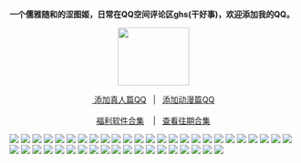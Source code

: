 <p><strong>一个儒雅随和的涩图姬，日常在QQ空间评论区ghs(干好事)，欢迎添加我的QQ。</strong></p>
<div align="center"><img src="https://i.pixxxels.cc/jSSyNmpT/42-D9-F1-D4-4433-4865-9830-A4-A4-D052516-A.gif" height="102" width="125"/></div>
<div align="center"><p><a href="https://qm.qq.com/cgi-bin/qm/qr?k=VHVfncJChRrSp_NGJrlJNgYpoaZ9ukMV
" rel="nofollow">&nbsp添加真人篇QQ</a>&nbsp&nbsp | &nbsp&nbsp;<a href="https://qm.qq.com/cgi-bin/qm/qr?k=m_LgW6KgED1aHePiscfi4DAD6KxDqSjy&noverify=0" rel="nofollow">添加动漫篇QQ</a><br/><br><a href="http://dwz.date/bPZc
">福利软件合集</a> &nbsp&nbsp&nbsp|&nbsp&nbsp;&nbsp<a href="http://dwz.date/bQdz">查看往期合集</a></p></div>
<img src="https://i.pixxxels.cc/vHBWBv8k/0981-FF45-24-AF-4300-8-CB8-9-E666-B0-FDDDD.jpg" /> 
<img src="https://i.pixxxels.cc/76K58pz6/15-FC6-F45-7-F17-4-C96-B0-D1-9-C3-E513-FB941.jpg" /> 
<img src="https://i.pixxxels.cc/66HvDGV0/18550-DBC-B47-E-43-C9-B54-A-9-D828-FD0-DFD7.jpg" /> 
<img src="https://i.pixxxels.cc/FFnYPXmC/1-E1-F5-CCF-12-E3-4-AEE-8-BE7-B5-FEF6-AEFEDC.jpg" /> 
<img src="https://i.pixxxels.cc/7YdTL8WJ/41-F51473-8095-492-C-85-B6-E77-DB428-AA57.jpg" /> 
<img src="https://i.pixxxels.cc/1zpFTCMn/44-C76-AFA-5-F35-440-F-8-DCD-0-C79-FA7-A9-AAE.jpg" />
<img src="https://i.pixxxels.cc/0Qkz48bF/4-D7-E4-C3-E-9-B5-A-46-C0-8511-D3-F68-B89-FE02.png" />
<img src="https://i.pixxxels.cc/MHXvWd0Y/5537-BF04-5-F5-A-48-C0-B719-3505-DB52-A2-E3.jpg" /> 
<img src="https://i.pixxxels.cc/PJq8CtHY/569-FF5-D8-5-B3-B-4496-AB4-C-236-BC952-D014.jpg" /> 
<img src="https://i.pixxxels.cc/xdrH6DGV/62-B13939-D959-4636-9947-66-A150848-A8-F.jpg" /> 
<img src="https://i.pixxxels.cc/Hk8X0syt/62-CEF977-E88-F-4-BBE-995-C-81-BE5242-E32-E.jpg" /> 
<img src="https://i.pixxxels.cc/xT4LbbcC/6-A2-D497-D-A424-4-B1-B-A2-F5-AFF8-EBDDD104.jpg" /> 
<img src="https://i.pixxxels.cc/NjX29J3J/6-FB599-D8-AFDE-4-D10-A8-A6-8-C7-B1-ABB75-F3.jpg" /> 
<img src="https://i.pixxxels.cc/gj5rr8Nb/8-FAF03-F1-1821-4-EBF-8-E44-9-A0777-D6-AF3-B.jpg" /> 
<img src="https://i.pixxxels.cc/pTRjtf10/97-B478-A6-7921-4-A40-A93-B-24-A9-C100-CC4-A.jpg" /> 
<img src="https://i.pixxxels.cc/d0m7n7tG/A0205-D31-35-FC-4-A2-C-8-B68-B070-ADD85-D50.jpg" /> 
<img src="https://i.pixxxels.cc/FKZR32DZ/A7639486-6124-432-B-8847-092-FA4-C662-D7.png" /> 
<img src="https://i.pixxxels.cc/sDkvrPMp/C462-ED32-B1-E4-41-DF-B2-CD-E46-BD7393-C59.jpg" /> 
<img src="https://i.pixxxels.cc/CKVBjCYF/D0-E8350-D-E846-48-E0-A984-5-D7-DE707-AA18.jpg" /> 
<img src="https://i.pixxxels.cc/BbwPDdZy/D4923883-DB85-40-D5-921-A-1-B5-AF0927-C52.jpg" /> 
<img src="https://i.pixxxels.cc/652ygbpW/D5080-CD5-0012-4315-82-E6-0-A5-FCD89-B5-C7.jpg" /> 
<img src="https://i.pixxxels.cc/hPfdgPpq/E1-A01-A23-C1-FE-4966-8339-5-E9-E1-B2-BF5-E3.jpg" /> 
<img src="https://i.pixxxels.cc/xdF7LL1x/1-E6-F3-DCA-9-D74-48-FA-A142-D1360410623-C.png" />
<img src=" https://i.pixxxels.cc/hGhZ4h19/20822578-6-EE5-4642-B2-AE-0535-CE073-D74.png" />
<img src=" https://i.pixxxels.cc/0j1VCnRf/24-AE2622-DE79-4-A0-D-8575-F52-F0-C36-E479.png " />
<img src=" https://i.pixxxels.cc/qM0mh1GB/28471816-A85-A-420-F-8-F46-5-BDBC2-D080-A2.jpg " />
<img src=" https://i.pixxxels.cc/cHnDYjjC/29-BD3303-66-B0-4331-ACA7-32-F388-B09-CC1.png " />
<img src=" https://i.pixxxels.cc/1X0J7FyZ/3-C5-FA1-EF-6-AB4-4-DCC-AFB6-408440-D443-ED.png " />
<img src=" https://i.pixxxels.cc/Xq9zMhcm/3-EE15-E32-3-EE9-4984-A81-F-83-E34-CD5-E74-C.png " />
<img src=" https://i.pixxxels.cc/rw92Rd43/45-AC16-CB-7360-461-E-BAC4-A410-E03-D04-B8.jpg " />
<img src=" https://i.pixxxels.cc/NjdPwRms/4-D4-DC66-D-9-ABE-4275-B7-A8-77019078-DA57.jpg " />
<img src=" https://i.pixxxels.cc/258RQzF6/5-D315-B43-623-B-46-BF-B86-A-7-C504-ACA1534.jpg " />
<img src=" https://i.pixxxels.cc/TYq4CzPW/64-B2-FAC2-D717-4-C07-9-EA0-AE578090-A3-A9.png " />
<img src=" https://i.pixxxels.cc/K8GsV0Kp/6-FA001-F8-B06-E-4-E38-9230-E01-E963-A04-B1.png " />
<img src=" https://i.pixxxels.cc/cHrpzXzG/72-C98961-5777-4626-9-C70-BB418-A76961-D.jpg " />
<img src=" https://i.pixxxels.cc/sDptbBTx/91427586-08-DD-4295-B6-E5-D8-DC913-FC183.jpg " />
<img src=" https://i.pixxxels.cc/vTyvnmf2/9-A629-A9-D-8711-4-E1-F-9-D3-C-37-A5-ABB8805-F.jpg " />
<img src=" https://i.pixxxels.cc/15xkW0cb/9-B55-B155-A235-471-A-A346-72-E7-CF5-BBF4-D.jpg " />
<img src=" https://i.pixxxels.cc/5t7cpZnm/ADCE9577-5422-4313-9-ABB-E104-FC60-AB60.jpg " />
<img src=" https://i.pixxxels.cc/4dqDRpC7/BAD6-BA90-55-B0-4-BE7-8-FAC-357718403-AF8.jpg " />
<img src=" https://i.pixxxels.cc/jjGcsc5b/BB249-C0-E-0048-4-F22-AFC9-8-C768-ADE834-D.png " />
<img src=" https://i.pixxxels.cc/NjDZf3qw/C2-EFDB61-9-AB9-4258-BFA3-00-D1-FAEB80-AB.png " />
<img src=" https://i.pixxxels.cc/mDznjhcb/CCCB7934-F20-D-4318-BBE2-CBFA8-B484-E42.png " />
<img src=" https://i.pixxxels.cc/VsbyBZMj/E36744-E2-1-E61-4-AD5-9677-E433-AA1-F7-F43.jpg " />
